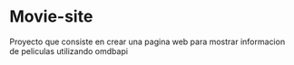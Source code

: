 # Movie-site
Proyecto que consiste en crear una pagina web para mostrar informacion de peliculas utilizando omdbapi
